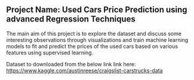 ## Project Name: Used Cars Price Prediction using advanced Regression Techniques

The main aim of this project is to explore the dataset and discuss some interesting observations through visualizations and train machine learning models to fit and predict the prices of the used cars based on various features using supervised learning.

Dataset to downloaded from the below link link here: https://www.kaggle.com/austinreese/craigslist-carstrucks-data
